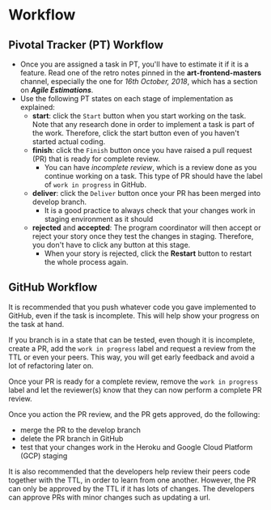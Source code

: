 # Workflow

## Pivotal Tracker (PT) Workflow
- Once you are assigned a task in PT, you'll have to estimate it if it is a feature. Read one of the retro notes pinned in the **art-frontend-masters** channel, especially the one for _16th October, 2018_, which has a section on **_Agile Estimations_**.
- Use the following PT states on each stage of implementation as explained:
  - **start**: click the `Start` button when you start working on the task. Note that any research done in order to implement a task is part of the work. Therefore, click the start button even of you haven't started actual coding.
  - **finish**: click the `Finish` button once you have raised a pull request (PR) that is ready for complete review.
    - You can have _incomplete review_, which is a review done as you continue working on a task. This type of PR should have the label of `work in progress` in GitHub.
  - **deliver**: click the `Deliver` button once your PR has been merged into develop branch.
    - It is a good practice to always check that your changes work in staging environment as it should
  - **rejected** and **accepted**: The program coordinator will then accept or reject your story once they test the changes in staging. Therefore, you don't have to click any button at this stage.
    - When your story is rejected, click the **Restart** button to restart the whole process again.

## GitHub Workflow
It is recommended that you push whatever code you gave implemented to GitHub, even if the task is incomplete. This will help show your progress on the task at hand.

If you branch is in a state that can be tested, even though it is incomplete, create a PR, add the `work in progress` label and request a review from the TTL or even your peers. This way, you will get early feedback and avoid a lot of refactoring later on.

Once your PR is ready for a complete review, remove the `work in progress` label and let the reviewer(s) know that they can now perform a complete PR review.

Once you action the PR review, and the PR gets approved, do the following:
- merge the PR to the develop branch
- delete the PR branch in GitHub
- test that your changes work in the Heroku and Google Cloud Platform (GCP) staging

It is also recommended that the developers help review their peers code together with the TTL, in order to learn from one another. However, the PR can only be approved by the TTL if it has lots of changes. The developers can approve PRs with minor changes such as updating a url.
